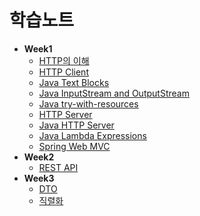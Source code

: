 # 학습노트

- **Week1**
  * [HTTP의 이해](/study/week1/HTTP.md)
  * [HTTP Client](/study/week1/HTTP%20Client.md)
  * [Java Text Blocks](/study/week1/Java%20Text%20Blocks.md)
  * [Java InputStream and OutputStream](/study/week1/Java%20InputStream%20and%20OutputStream.md)
  * [Java try-with-resources](/study/week1/try-with-resources.md)
  * [HTTP Server](/study/week1/HTTP%20Server.md)
  * [Java HTTP Server](/study/week1/JAVA%20HTTP%20Server.md)
  * [Java Lambda Expressions](/study/week1/Java%20Lambda%20Expressions.md)
  * [Spring Web MVC](/study/week1/Spring%20Web%20MVC.md)
- **Week2** 
  * [REST API](/study/week2/REST%20API.md)
- **Week3**
  * [DTO](/study/week3/DTO.md)
  * [직렬화](/study/week3/Serialization.md)